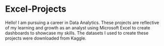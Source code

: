 # Excel-Projects
Hello! I am pursuing a career in Data Analytics. These projects are reflective of my learning and growth as an analyst using Microsoft Excel to create dashboards to showcase my skills. The datasets I used to create these projects were downloaded from Kaggle.
